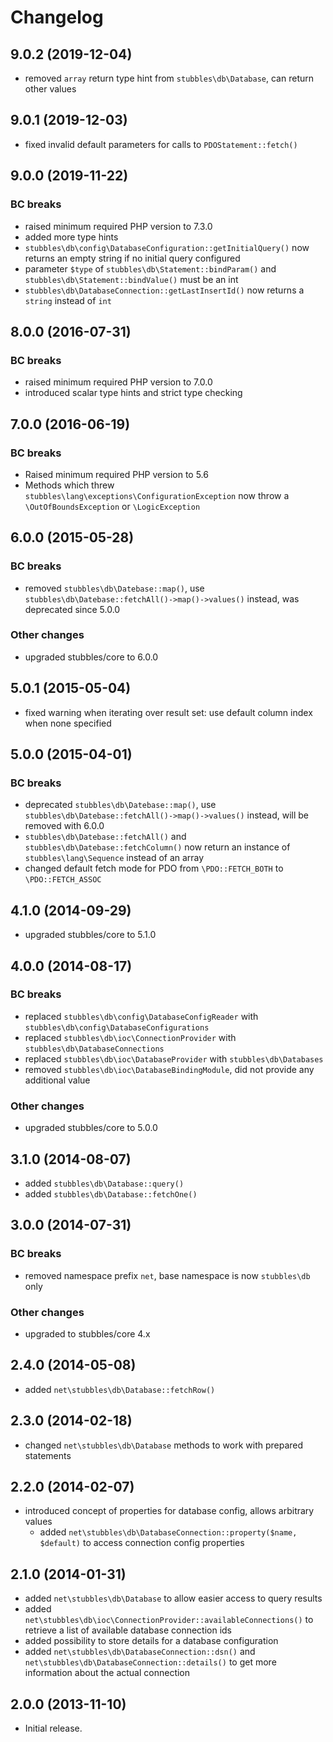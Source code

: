 # Changelog

## 9.0.2 (2019-12-04)

* removed `array` return type hint from `stubbles\db\Database`, can return other values

## 9.0.1 (2019-12-03)

* fixed invalid default parameters for calls to `PDOStatement::fetch()`

## 9.0.0 (2019-11-22)

### BC breaks

* raised minimum required PHP version to 7.3.0
* added more type hints
* `stubbles\db\config\DatabaseConfiguration::getInitialQuery()` now returns an empty string if no initial query configured
* parameter `$type` of `stubbles\db\Statement::bindParam()` and `stubbles\db\Statement::bindValue()` must be an int
* `stubbles\db\DatabaseConnection::getLastInsertId()` now returns a `string` instead of `int`

## 8.0.0 (2016-07-31)

### BC breaks

* raised minimum required PHP version to 7.0.0
* introduced scalar type hints and strict type checking

## 7.0.0 (2016-06-19)

### BC breaks

* Raised minimum required PHP version to 5.6
* Methods which threw `stubbles\lang\exceptions\ConfigurationException` now throw a `\OutOfBoundsException` or `\LogicException`

## 6.0.0 (2015-05-28)

### BC breaks

* removed `stubbles\db\Datebase::map()`, use `stubbles\db\Datebase::fetchAll()->map()->values()` instead, was deprecated since 5.0.0

### Other changes

* upgraded stubbles/core to 6.0.0

## 5.0.1 (2015-05-04)

* fixed warning when iterating over result set: use default column index when none specified

## 5.0.0 (2015-04-01)

### BC breaks

* deprecated `stubbles\db\Datebase::map()`, use `stubbles\db\Datebase::fetchAll()->map()->values()` instead, will be removed with 6.0.0
* `stubbles\db\Datebase::fetchAll()` and `stubbles\db\Datebase::fetchColumn()` now return an instance of `stubbles\lang\Sequence` instead of an array
* changed default fetch mode for PDO from `\PDO::FETCH_BOTH` to `\PDO::FETCH_ASSOC`

## 4.1.0 (2014-09-29)

* upgraded stubbles/core to 5.1.0

## 4.0.0 (2014-08-17)

### BC breaks

* replaced `stubbles\db\config\DatabaseConfigReader` with `stubbles\db\config\DatabaseConfigurations`
* replaced `stubbles\db\ioc\ConnectionProvider` with `stubbles\db\DatabaseConnections`
* replaced `stubbles\db\ioc\DatabaseProvider` with `stubbles\db\Databases`
* removed `stubbles\db\ioc\DatabaseBindingModule`, did not provide any additional value

### Other changes

* upgraded stubbles/core to 5.0.0

## 3.1.0 (2014-08-07)

* added `stubbles\db\Database::query()`
* added `stubbles\db\Database::fetchOne()`

## 3.0.0 (2014-07-31)

### BC breaks

* removed namespace prefix `net`, base namespace is now `stubbles\db` only

### Other changes

* upgraded to stubbles/core 4.x

## 2.4.0 (2014-05-08)

* added `net\stubbles\db\Database::fetchRow()`

## 2.3.0 (2014-02-18)

* changed `net\stubbles\db\Database` methods to work with prepared statements

## 2.2.0 (2014-02-07)

* introduced concept of properties for database config, allows arbitrary values
  * added `net\stubbles\db\DatabaseConnection::property($name, $default)` to access connection config properties

## 2.1.0 (2014-01-31)

* added `net\stubbles\db\Database` to allow easier access to query results
* added `net\stubbles\db\ioc\ConnectionProvider::availableConnections()` to retrieve a list of available database connection ids
* added possibility to store details for a database configuration
* added `net\stubbles\db\DatabaseConnection::dsn()` and `net\stubbles\db\DatabaseConnection::details()` to get more information about the actual connection

## 2.0.0 (2013-11-10)

* Initial release.
